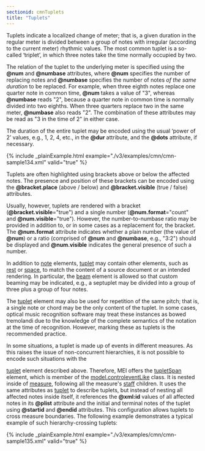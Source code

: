 ```yaml
---
sectionid: cmnTuplets
title: "Tuplets"
---
```




Tuplets indicate a localized change of meter; that is, a given duration in the regular
meter is divided between a group of notes with irregular (according to the current
meter)
rhythmic values. The most common tuplet is a so-called ‘triplet’, in
which three notes take the time normally occupied by two.

The relation of the tuplet to the underlying meter is specified using the **@num**
and **@numbase** attributes, where **@num** specifies the number of replacing
notes and **@numbase** specifies the number of notes *of the same duration*
to be replaced. For example, when three eighth notes replace one quarter note in common
time, **@num** takes a value of "3", whereas **@numbase** reads "2", because a
quarter note in common time is normally divided into two eighths. When three quarters
replace two in the same meter, **@numbase** also reads "2". The combination of these
attributes may be read as "3 in the time of 2" in either case.

The duration of the entire tuplet may be encoded using the usual ‘power of
2’ values, e.g., 1, 2, 4, etc., in the **@dur** attribute, and the
**@dots** attribute, if necessary.

{% include _plainExample.html example="./v3/examples/cmn/cmn-sample134.xml" valid="true" %}




Tuplets are often highlighted using brackets above or below the affected notes. The
presence and position of these brackets can be encoded using the **@bracket.place**
(above / below) and **@bracket.visible** (true / false) attributes.

Usually, however, tuplets are rendered with a bracket (**@bracket.visible**="true")
and a single number (**@num.format**="count" and **@num.visible**="true").
However, the number-to-numbase ratio may be provided in addition to, or in some cases
as a
replacement for, the bracket. The **@num.format** attribute indicates whether a plain
number (the value of **@num**) or a ratio (comprised of **@num** and
**@numbase**, e.g., "3:2") should be displayed and **@num.visible** indicates
the general presence of such a number. 



In addition to <a class="link_odd_elementSpec" href="/v3/elements/note">note</a> elements, 
<a class="link_odd_elementSpec" href="/v3/elements/tuplet">tuplet</a> may
contain other elements, such as 
<a class="link_odd_elementSpec" href="/v3/elements/rest">rest</a> or 
<a class="link_odd_elementSpec" href="/v3/elements/space">space</a>,
to match the content of a source document or an intended rendering. In particular,
the 
<a class="link_odd_elementSpec" href="/v3/elements/beam">beam</a> element is allowed so that custom beaming may be indicated, e.g., a
septuplet may be divided into a group of three plus a group of four
notes.



The 
<a class="link_odd_elementSpec" href="/v3/elements/tuplet">tuplet</a> element may also be used for repetition of the same pitch;
that is, a single note or chord may be the only content of the tuplet. In some cases,
optical music recognition software may treat these instances as bowed tremolandi due
to the
knowledge of the complete semantics of the notation at the time of recognition. However,
marking these as tuplets is the recommended practice.


In some situations, a tuplet is made up of events in different measures. As this raises
the
issue of non-concurrent hierarchies, it is not possible to encode such situations
with the

<a class="link_odd_elementSpec" href="/v3/elements/tuplet">tuplet</a> element described above. Therefore, MEI offers the 
<a class="link_odd_elementSpec" href="/v3/elements/tupletSpan">tupletSpan</a> element, which is member of the 
<a class="link_odd" href="/v3/model-classes/model.controleventLike">model.controleventLike</a> class. It is nested inside of 
<a class="link_odd_elementSpec" href="/v3/elements/measure">measure</a>, following all the measure's 
<a class="link_odd_elementSpec" href="/v3/elements/staff">staff</a> children. It uses
the same attributes as 
<a class="link_odd_elementSpec" href="/v3/elements/tuplet">tuplet</a> to describe tuplets, but instead of
nesting all affected notes inside itself, it references the **@xml:id** values of all
affected notes in its **@plist** attribute and the initial and terminal notes of the
tuplet using **@startid** and **@endid** attributes. This configuration allows
tuplets to cross measure boundaries. The following example demonstrates a typical
example of
such hierarchy-crossing tuplets:

{% include _plainExample.html example="./v3/examples/cmn/cmn-sample135.xml" valid="true" %}


